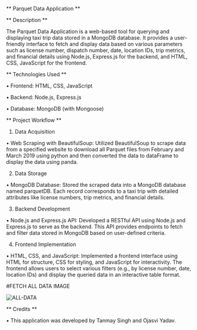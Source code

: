 ** Parquet Data Application **


** Description **

The Parquet Data Application is a web-based tool for querying and displaying taxi trip data stored in a MongoDB database. It provides a user-friendly interface to fetch and display data based on various parameters such as license number, dispatch number, date, location IDs, trip metrics, and financial details using Node.js, Express.js for the backend, and HTML, CSS, JavaScript for the frontend.



** Technologies Used **

•	Frontend: HTML, CSS, JavaScript

•	Backend: Node.js, Express.js

•	Database: MongoDB (with Mongoose)



** Project Workflow **

1. Data Acquisition

•	Web Scraping with BeautifulSoup: Utilized BeautifulSoup to scrape data from a specified website to download all Parquet files from February and March 2019 using python and then converted the data to dataFrame to display the data using panda.

2. Data Storage

•	MongoDB Database: Stored the scraped data into a MongoDB database named parquetDB. Each record corresponds to a taxi trip with detailed attributes like license numbers, trip metrics, and financial details.

3. Backend Development
   
•	Node.js and Express.js API: Developed a RESTful API using Node.js and Express.js to serve as the backend. This API provides endpoints to fetch and filter data stored in MongoDB based on user-defined criteria.

4. Frontend Implementation
   
•	HTML, CSS, and JavaScript: Implemented a frontend interface using HTML for structure, CSS for styling, and JavaScript for interactivity. The frontend allows users to select various filters (e.g., by license number, date, location IDs) and display the queried data in an interactive table format.

#FETCH ALL DATA IMAGE

![ALL-DATA](https://github.com/user-attachments/assets/24a2019d-305a-41ce-94c6-47b4daa52151)




** Credits **

•	This application was developed by Tanmay Singh and Ojasvi Yadav.


